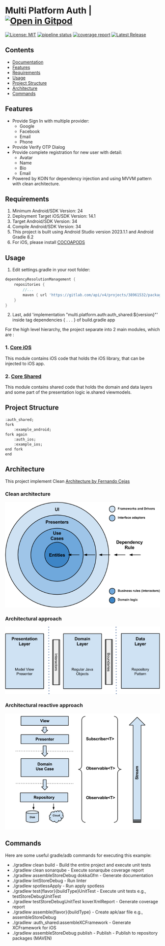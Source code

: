 # Multi Platform Auth | [![Open in Gitpod](https://gitpod.io/button/open-in-gitpod.svg)](https://gitpod.io/#https://gitlab.com/kotlin-multiplatform-mobile/auth/tree/develop)

[![License: MIT](https://img.shields.io/badge/License-MIT-yellow.svg)](https://opensource.org/licenses/MIT) [![pipeline status](https://gitlab.com/kotlin-multiplatform-mobile/auth/badges/main/pipeline.svg)](https://gitlab.com/kotlin-multiplatform-mobile/auth/-/commits/main) [![coverage report](https://gitlab.com/kotlin-multiplatform-mobile/auth/badges/main/coverage.svg)](https://gitlab.com/kotlin-multiplatform-mobile/auth/-/commits/main) [![Latest Release](https://gitlab.com/kotlin-multiplatform-mobile/auth/-/badges/release.svg)](https://gitlab.com/kotlin-multiplatform-mobile/auth/-/releases)

## Contents

- [Documentation](https://gitlab.com/tossaro/kotlin-multi-platform-auth/tree/main/docs)
- [Features](#features)
- [Requirements](#requirements)
- [Usage](#usage)
- [Project Structure](#project-structure)
- [Architecture](#architecture)
- [Commands](#commands)

## Features

- Provide Sign In with multiple provider:
    - Google
    - Facebook
    - Email
    - Phone
- Provide Verify OTP Dialog
- Provide complete registration for new user with detail:
    - Avatar
    - Name
    - Bio
    - Email
- Powered by KOIN for dependency injection and using MVVM pattern with clean architecture.

## Requirements

1. Minimum Android/SDK Version: 24
2. Deployment Target iOS/SDK Version: 14.1
3. Target Android/SDK Version: 34
4. Compile Android/SDK Version: 34
5. This project is built using Android Studio version 2023.1.1 and Android Gradle 8.2
6. For iOS, please install [COCOAPODS](https://cocoapods.org/)

## Usage

1. Edit settings.gradle in your root folder:

```groovy
dependencyResolutionManagement {
    repositories {
        //...
        maven { url 'https://gitlab.com/api/v4/projects/38961532/packages/maven' }
    }
}
```

2. Last, add 'implementation "multi.platform.auth:auth_shared:${version}"' inside tag
   dependencies { . . . } of build.gradle app

For the high level hierarchy, the project separate into 2 main modules, which are :

### 1. [Core iOS](https://gitlab.com/kotlin-multiplatform-mobile/auth/tree/main/core_ios)

This module contains iOS code that holds the iOS library, that can be injected to iOS app.

### 2. [Core Shared](https://gitlab.com/kotlin-multiplatform-mobile/auth/tree/main/core_shared)

This module contains shared code that holds the domain and data layers and some part of the
presentation logic ie.shared viewmodels.

## Project Structure

```plantuml
:auth_shared;
fork
    :example_android;
fork again
    :auth_ios;
    :example_ios;
end fork
end
```


## Architecture

This project implement
Clean [Architecture by Fernando Cejas](https://github.com/android10/Android-CleanArchitecture)

### Clean architecture

![Image Clean architecture](/resources/clean_architecture.png)

### Architectural approach

![Image Architectural approach](/resources/clean_architecture_layers.png)

### Architectural reactive approach

![Image Architectural reactive approach](/resources/clean_architecture_layers_details.png)

## Commands

Here are some useful gradle/adb commands for executing this example:

* ./gradlew clean build - Build the entire project and execute unit tests
* ./gradlew clean sonarqube - Execute sonarqube coverage report
* ./gradlew assembleStoreDebug dokkaGfm - Generate documentation
* ./gradlew lintStoreDebug - Run linter
* ./gradlew spotlessApply - Run apply spotless
* ./gradlew test{flavor}{buildType}UnitTest - Execute unit tests e.g., testStoreDebugUnitTest
* ./gradlew testStoreDebugUnitTest koverXmlReport - Generate coverage report
* ./gradlew assemble{flavor}{buildType} - Create apk/aar file e.g., assembleStoreDebug
* ./gradlew :auth_shared:assembleXCFramework - Generate XCFramework for iOS
* ./gradlew assembleStoreDebug publish - Publish - Publish to repository packages (MAVEN)